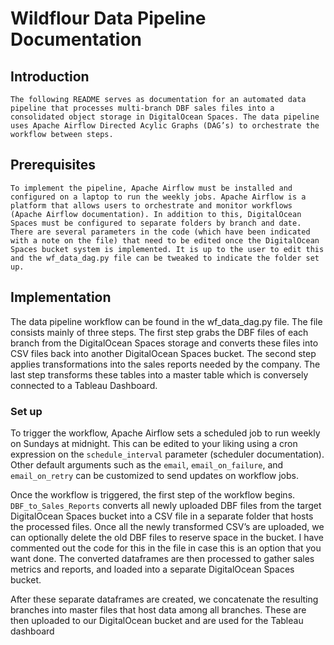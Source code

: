 # Wildflour Data Pipeline Documentation
## Introduction
	The following README serves as documentation for an automated data pipeline that processes multi-branch DBF sales files into a consolidated object storage in DigitalOcean Spaces. The data pipeline uses Apache Airflow Directed Acylic Graphs (DAG’s) to orchestrate the workflow between steps.
## Prerequisites
	To implement the pipeline, Apache Airflow must be installed and configured on a laptop to run the weekly jobs. Apache Airflow is a platform that allows users to orchestrate and monitor workflows (Apache Airflow documentation). In addition to this, DigitalOcean Spaces must be configured to separate folders by branch and date. There are several parameters in the code (which have been indicated with a note on the file) that need to be edited once the DigitalOcean Spaces bucket system is implemented. It is up to the user to edit this and the wf_data_dag.py file can be tweaked to indicate the folder set up.
## Implementation
The data pipeline workflow can be found in the wf_data_dag.py file. The file consists mainly of three steps. The first step grabs the DBF files of each branch from the DigitalOcean Spaces storage and converts these files into CSV files back into another DigitalOcean Spaces bucket. The second step applies transformations into the sales reports needed by the company. The last step transforms these tables into a master table which is conversely connected to a Tableau Dashboard.

### Set up

To trigger the workflow, Apache Airflow sets a scheduled job to run weekly on Sundays at midnight. This can be edited to your liking using a cron expression on the `schedule_interval` parameter (scheduler documentation). Other default arguments such as the `email`, `email_on_failure`, and `email_on_retry` can be customized to send updates on workflow jobs. 

Once the workflow is triggered, the first step of the workflow begins. `DBF_to_Sales_Reports` converts all newly uploaded DBF files from the target DigitalOcean Spaces bucket into a CSV file in a separate folder that hosts the processed files. Once all the newly transformed CSV’s are uploaded, we can optionally delete the old DBF files to reserve space in the bucket. I have commented out the code for this in the file in case this is an option that you want done. The converted dataframes are then processed to gather sales metrics and reports, and loaded into a separate DigitalOcean Spaces bucket.

After these separate dataframes are created, we concatenate the resulting branches into master files that host data among all branches. These are then uploaded to our DigitalOcean bucket and are used for the Tableau dashboard
